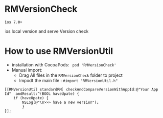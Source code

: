# RMVersionCheck
```
ios 7.0+
```
ios local version and serve Version  check 

# How to use RMVersionUtil
* installation with CocoaPods: ` pod 'RMVersionCheck'`
* Manual import:
    * Drag All files in the `RMVersionCheck` folder to project
    * Impodt the main file : `#import "RMVersionUtil.h"`
```objc
[[RMVersionUtil standardRM] checkAndCompareVersionWithAppId:@"Your App Id"  andResult:^(BOOL haveUpate) {
    if (haveUpate) {
        NSLog(@"\n>>> have a new version");
        }
}];
```

